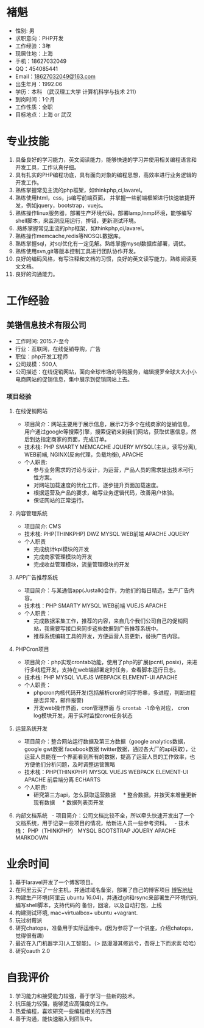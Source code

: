 # 褚魁
* 性别: 男
* 求职意向：PHP开发
* 工作经验：3年
* 现居住地：上海
* 手机：18627032049
* QQ：454085441
* Email：18627032049@163.com
* 出生年月：1992.06
* 学历：本科 （武汉理工大学 计算机科学与技术 211）
* 到岗时间：1个月
* 工作性质：全职
* 目标地点：上海 or 武汉

# 专业技能
1. 具备良好的学习能力，英文阅读能力，能够快速的学习并使用相关编程语言和开发工具，工作认真仔细。
2. 具有扎实的PHP编程功底，具有面向对象的编程思想，高效率进行业务逻辑的开发工作。
3. 熟练掌握常见主流的php框架，如thinkphp,ci,lavarel。
4. 熟练使用html，css，js编写前端页面， 并掌握一些前端框架进行快速敏捷开发，例如jquery，bootstrap，vuejs。
5. 熟练操作linux服务器，部署生产环境代码，部署lamp,lnmp环境，能够编写shell脚本，来监测应用运行，排错，更新测试环境。
6. .熟练掌握常见主流的php框架，如thinkphp,ci,lavarel。
7. 熟练操作memcache,redis等NOSQL数据库。
8. 熟练掌握sql，对sql优化有一定见解。熟练掌握mysql数据库部署，调优。
9. 熟练使用svn,git等版本控制工具进行团队协作开发。
10. 良好的编码风格，有写注释和文档的习惯，良好的英文读写能力，熟练阅读英文文档。
11. 良好的沟通能力。

# 工作经验

## 美锴信息技术有限公司

* 工作时间: 2015.7-至今
* 行业：互联网，在线促销导购，广告
* 职位：php开发工程师
* 公司规模：500人
* 公司描述：在线促销网站，面向全球市场的导购服务，编辑搜罗全球大大小小电商网站的促销信息，集中展示到促销网站上去。

### 项目经验
1. 在线促销网站
   - 项目简介：网站主要用于展示信息，展示2万多个在线商家的促销信息，用户通过google等搜索引擎，搜索促销来到我们网站，获取优惠信息，然后到达指定商家的页面，完成订单。
   - 技术栈: PHP  SMARTY  MEMCACHE  JQUERY MYSQL(主从，读写分离), WEB前端, NGINX(反向代理，负载均衡), APACHE
   - 个人职责: 
     * 参与业务需求的讨论与设计，为运营，产品人员的需求提出技术可行性方案。
     * 对网站加载速度的优化工作，逐步提升页面加载速度。
     * 根据运营及产品的要求，编写业务逻辑代码，改善用户体验。
     * 保证网站的正常运行。

2. 内容管理系统
   - 项目简介: CMS
   - 技术栈: PHP(THINKPHP) DWZ  MYSQL WEB前端 APACHE JQUERY
   - 个人职责
     * 完成统计kpi模块的开发
     * 完成商家管理模块的开发
     * 完成收益管理模块，流量管理模块的开发
3. APP广告推荐系统
   - 项目简介：与某通信app(Justalk)合作，为他们的每日精选，生产广告内容。
   - 技术栈：PHP SMARTY MYSQL WEB前端 VUEJS APACHE
   - 个人职责：
     * 完成数据采集工作，推荐的内容，来自几个我们公司自己的促销网站，我需要写接口来同步这些数据到广告推荐系统中。
     * 推荐系统编辑工具的开发，方便运营人员更新，替换广告内容。
4. PHPCron项目
   - 项目简介：php实现crontab功能，使用了php的扩展(pcntl, posix)，来进行多线程开发，支持在web端部署定时任务，查看脚本运行日志。
   - 技术栈: PHP  MYSQL  VUEJS  WEBPACK  ELEMENT-UI APACHE
   - 个人职责：
     * phpcron内核代码开发(包括解析cron时间字符串，多进程，判断进程是否异常，邮件报警)
     * 开发web操作界面，cron管理界面 与 `crontab -l`命令对应， cron log模块开发，用于实时监控cron任务状态
5. 运营系统开发
   - 项目简介：整合网站运行数据及第三方数据（google analytics数据，google gwt数据 facebook数据 twitter数据，通过各大厂的api获取），让运营人员能在一个界面看到所有的数据，提高了运营人员的工作效率，也方便他们分析问题，及时调整运营策略
   - 技术栈：PHP(THINKPHP) MYSQL VUEJS WEBPACK ELEMENT-UI APACHE 前后端分离 ECHARTS
   - 个人职责:
     * 研究第三方api，怎么获取运营数据
     * 整合数据，并按天来增量更新现有数据
     * 数据列表页开发
6. 内部文档系统
   - 项目简介：公司文档比较不全，所以牵头快速开发出了一个文档系统，用于记录一些项目的情况，给新进人员一些参考资料。
   - 技术栈： PHP（THINKPHP） MYSQL BOOTSTRAP JQUERY APACHE MARKDOWN
   
# 业余时间

1. 基于laravel开发了一个博客项目。
2. 在阿里云买了一台主机，并通过域名备案，部署了自己的博客项目 [博客地址](http://blog2.mcgoldfish.com/)
3. 构建生产环境(阿里云 ubuntu 16.04)，并通过git和rsync来部署生产环境代码, 编写shell脚本，支持代码的 备份，回滚，以及自动打包，上线
4. 构建测试环境, mac+virtualbox+ ubuntu +vagrant.
5. 玩过树莓派
5. 研究chatops，准备用于实际运维中。(因为参将了一个讲座，介绍chatops，觉得很有趣)
6. 最近在入门机器学习(人工智能)。（> 路漫漫其修远兮，吾将上下而求索 哈哈）
7. 研究oauth 2.0

# 自我评价
1. 学习能力和接受能力较强，善于学习一些新的技术。
2. 抗压能力较强，能够适应高强度的工作。
3. 热爱编程，喜欢研究一些编程相关的东西
4. 善于沟通，能快速融入到团队中。
